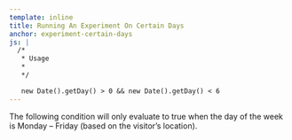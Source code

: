 ```yaml
---
template: inline
title: Running An Experiment On Certain Days
anchor: experiment-certain-days
js: |
  /*
   * Usage
   *
   */

   new Date().getDay() > 0 && new Date().getDay() < 6
---
```


The following condition will only evaluate to true when the day of the week is Monday – Friday (based on the visitor’s location).